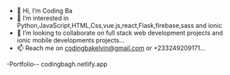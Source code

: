 - 👋 Hi, I’m Coding Ba
- 👀 I’m interested in Python,JavaScript,HTML,Css,vue.js,react,Flask,firebase,sass and ionic
- 💞️ I’m looking to collaborate on full stack web development projects and ionic mobile developments projects...
- 📫 Reach me on codingbakelvin@gmail.com or +233249209171...

-Portfolio-- codingbagh.netlify.app 
